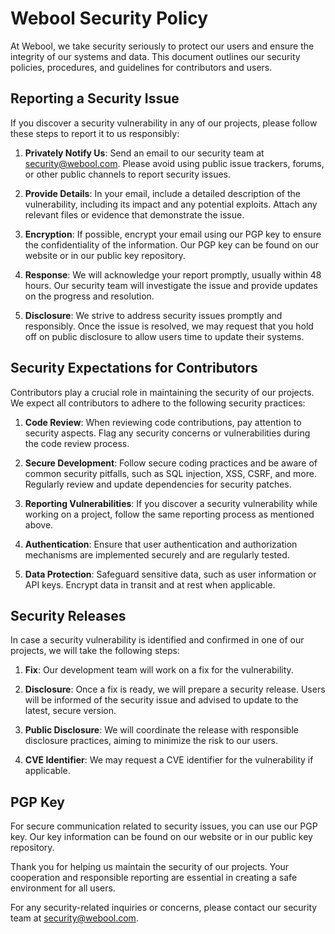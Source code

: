 # Webool Security Policy

At Webool, we take security seriously to protect our users and ensure the integrity of our systems and data. This document outlines our security policies, procedures, and guidelines for contributors and users.

## Reporting a Security Issue

If you discover a security vulnerability in any of our projects, please follow these steps to report it to us responsibly:

1. **Privately Notify Us**: Send an email to our security team at [security@webool.com](mailto:security@webool.com). Please avoid using public issue trackers, forums, or other public channels to report security issues.

2. **Provide Details**: In your email, include a detailed description of the vulnerability, including its impact and any potential exploits. Attach any relevant files or evidence that demonstrate the issue.

3. **Encryption**: If possible, encrypt your email using our PGP key to ensure the confidentiality of the information. Our PGP key can be found on our website or in our public key repository.

4. **Response**: We will acknowledge your report promptly, usually within 48 hours. Our security team will investigate the issue and provide updates on the progress and resolution.

5. **Disclosure**: We strive to address security issues promptly and responsibly. Once the issue is resolved, we may request that you hold off on public disclosure to allow users time to update their systems.

## Security Expectations for Contributors

Contributors play a crucial role in maintaining the security of our projects. We expect all contributors to adhere to the following security practices:

1. **Code Review**: When reviewing code contributions, pay attention to security aspects. Flag any security concerns or vulnerabilities during the code review process.

2. **Secure Development**: Follow secure coding practices and be aware of common security pitfalls, such as SQL injection, XSS, CSRF, and more. Regularly review and update dependencies for security patches.

3. **Reporting Vulnerabilities**: If you discover a security vulnerability while working on a project, follow the same reporting process as mentioned above.

4. **Authentication**: Ensure that user authentication and authorization mechanisms are implemented securely and are regularly tested.

5. **Data Protection**: Safeguard sensitive data, such as user information or API keys. Encrypt data in transit and at rest when applicable.

## Security Releases

In case a security vulnerability is identified and confirmed in one of our projects, we will take the following steps:

1. **Fix**: Our development team will work on a fix for the vulnerability.

2. **Disclosure**: Once a fix is ready, we will prepare a security release. Users will be informed of the security issue and advised to update to the latest, secure version.

3. **Public Disclosure**: We will coordinate the release with responsible disclosure practices, aiming to minimize the risk to our users.

4. **CVE Identifier**: We may request a CVE identifier for the vulnerability if applicable.

## PGP Key

For secure communication related to security issues, you can use our PGP key. Our key information can be found on our website or in our public key repository.

Thank you for helping us maintain the security of our projects. Your cooperation and responsible reporting are essential in creating a safe environment for all users.

For any security-related inquiries or concerns, please contact our security team at [security@webool.com](mailto:security@webool.com).
